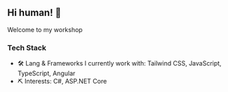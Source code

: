 ## Hi human! 👋

Welcome to my workshop

### Tech Stack

- 🛠 Lang & Frameworks I currently work with: Tailwind CSS, JavaScript, TypeScript, Angular
- ⛏ Interests: C#, ASP.NET Core

